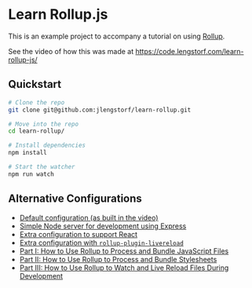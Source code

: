 # Learn Rollup.js

This is an example project to accompany a tutorial on using [Rollup](http://rollupjs.org/).

See the video of how this was made at https://code.lengstorf.com/learn-rollup-js/

## Quickstart

``` sh
# Clone the repo
git clone git@github.com:jlengstorf/learn-rollup.git

# Move into the repo
cd learn-rollup/

# Install dependencies
npm install

# Start the watcher
npm run watch
```

## Alternative Configurations

- [Default configuration (as built in the video)](https://github.com/jlengstorf/learn-rollup/)
- [Simple Node server for development using Express](https://github.com/jlengstorf/learn-rollup/tree/alt-config/express)
- [Extra configuration to support React](https://github.com/jlengstorf/learn-rollup/tree/alt-config/react)
- [Extra configuration with `rollup-plugin-livereload`](https://github.com/jlengstorf/learn-rollup/tree/alt-config/rollup-plugin-livereload)
- [Part I: How to Use Rollup to Process and Bundle JavaScript Files](https://lengstorf.com/learn-rollup-js/)
- [Part II: How to Use Rollup to Process and Bundle Stylesheets](https://lengstorf.com/learn-rollup-css/)
- [Part III: How to Use Rollup to Watch and Live Reload Files During Development](https://lengstorf.com/learn-rollup-css/#livereload)


